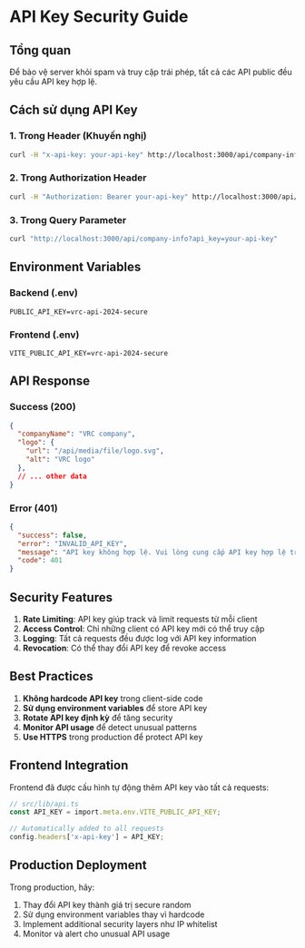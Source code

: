 # API Key Security Guide

## Tổng quan
Để bảo vệ server khỏi spam và truy cập trái phép, tất cả các API public đều yêu cầu API key hợp lệ.

## Cách sử dụng API Key

### 1. Trong Header (Khuyến nghị)
```bash
curl -H "x-api-key: your-api-key" http://localhost:3000/api/company-info
```

### 2. Trong Authorization Header
```bash
curl -H "Authorization: Bearer your-api-key" http://localhost:3000/api/company-info
```

### 3. Trong Query Parameter
```bash
curl "http://localhost:3000/api/company-info?api_key=your-api-key"
```

## Environment Variables

### Backend (.env)
```env
PUBLIC_API_KEY=vrc-api-2024-secure
```

### Frontend (.env)
```env
VITE_PUBLIC_API_KEY=vrc-api-2024-secure
```

## API Response

### Success (200)
```json
{
  "companyName": "VRC company",
  "logo": {
    "url": "/api/media/file/logo.svg",
    "alt": "VRC logo"
  },
  // ... other data
}
```

### Error (401)
```json
{
  "success": false,
  "error": "INVALID_API_KEY",
  "message": "API key không hợp lệ. Vui lòng cung cấp API key hợp lệ trong header x-api-key.",
  "code": 401
}
```

## Security Features

1. **Rate Limiting**: API key giúp track và limit requests từ mỗi client
2. **Access Control**: Chỉ những client có API key mới có thể truy cập
3. **Logging**: Tất cả requests đều được log với API key information
4. **Revocation**: Có thể thay đổi API key để revoke access

## Best Practices

1. **Không hardcode API key** trong client-side code
2. **Sử dụng environment variables** để store API key
3. **Rotate API key định kỳ** để tăng security
4. **Monitor API usage** để detect unusual patterns
5. **Use HTTPS** trong production để protect API key

## Frontend Integration

Frontend đã được cấu hình tự động thêm API key vào tất cả requests:

```typescript
// src/lib/api.ts
const API_KEY = import.meta.env.VITE_PUBLIC_API_KEY;

// Automatically added to all requests
config.headers['x-api-key'] = API_KEY;
```

## Production Deployment

Trong production, hãy:
1. Thay đổi API key thành giá trị secure random
2. Sử dụng environment variables thay vì hardcode
3. Implement additional security layers như IP whitelist
4. Monitor và alert cho unusual API usage
